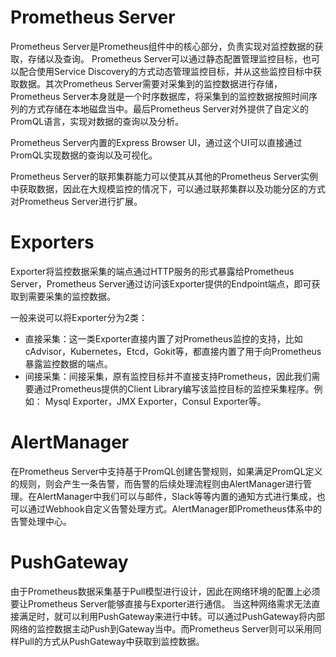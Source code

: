 # Prometheus Server

Prometheus Server是Prometheus组件中的核心部分，负责实现对监控数据的获取，存储以及查询。 Prometheus Server可以通过静态配置管理监控目标，也可以配合使用Service Discovery的方式动态管理监控目标，并从这些监控目标中获取数据。其次Prometheus Server需要对采集到的监控数据进行存储，Prometheus Server本身就是一个时序数据库，将采集到的监控数据按照时间序列的方式存储在本地磁盘当中。最后Prometheus Server对外提供了自定义的PromQL语言，实现对数据的查询以及分析。

Prometheus Server内置的Express Browser UI，通过这个UI可以直接通过PromQL实现数据的查询以及可视化。

Prometheus Server的联邦集群能力可以使其从其他的Prometheus Server实例中获取数据，因此在大规模监控的情况下，可以通过联邦集群以及功能分区的方式对Prometheus Server进行扩展。

# Exporters

Exporter将监控数据采集的端点通过HTTP服务的形式暴露给Prometheus Server，Prometheus Server通过访问该Exporter提供的Endpoint端点，即可获取到需要采集的监控数据。

一般来说可以将Exporter分为2类：

- 直接采集：这一类Exporter直接内置了对Prometheus监控的支持，比如cAdvisor，Kubernetes，Etcd，Gokit等，都直接内置了用于向Prometheus暴露监控数据的端点。
- 间接采集：间接采集，原有监控目标并不直接支持Prometheus，因此我们需要通过Prometheus提供的Client Library编写该监控目标的监控采集程序。例如： Mysql Exporter，JMX Exporter，Consul Exporter等。

# AlertManager

在Prometheus Server中支持基于PromQL创建告警规则，如果满足PromQL定义的规则，则会产生一条告警，而告警的后续处理流程则由AlertManager进行管理。在AlertManager中我们可以与邮件，Slack等等内置的通知方式进行集成，也可以通过Webhook自定义告警处理方式。AlertManager即Prometheus体系中的告警处理中心。

# PushGateway

由于Prometheus数据采集基于Pull模型进行设计，因此在网络环境的配置上必须要让Prometheus Server能够直接与Exporter进行通信。 当这种网络需求无法直接满足时，就可以利用PushGateway来进行中转。可以通过PushGateway将内部网络的监控数据主动Push到Gateway当中。而Prometheus Server则可以采用同样Pull的方式从PushGateway中获取到监控数据。